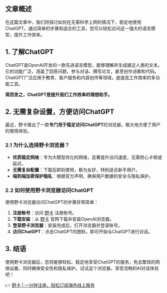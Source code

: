 ## 文章概述

在这篇文章中，我们将探讨如何在无需科学上网的情况下，稳定地使用ChatGPT。通过简单的步骤和适合的工具，您可以轻松访问这一强大的语言模型，提升工作效率。

## 1. 了解ChatGPT

ChatGPT是OpenAI开发的一款先进语言模型，能够理解并生成接近人类的文本。它的功能广泛，涵盖了回答问题、参与对话、撰写论文，甚至创作诗歌和代码。ChatGPT广泛应用于教育、客户服务和内容创作等领域，是提高工作效率的多功能工具。

**简而言之，ChatGPT是提升我们工作效率的理想助手。**

## 2. 无需复杂设置，方便访问ChatGPT

最近，野卡推出了一款**专门用于稳定访问ChatGPT**的浏览器，极大地方便了用户的使用体验。

### 2.1 为什么选择野卡浏览器？

- **优质稳定网络**：专为大模型优化的网络，显著提升访问速度，无需担心卡顿或延迟。
- **无需复杂配置**：下载后即刻使用，极为友好，特别适合新手用户。
- **端到端加密保护隐私**：根据官方声明，确保用户数据的安全与隐私保护。

### 2.2 如何使用野卡浏览器访问ChatGPT

使用野卡浏览器访问ChatGPT的步骤非常简单：

1. **注册账号**：访问 [野卡](https://bit.ly/bewildcard) 注册账号。
2. **下载安装**：从 [野卡](https://bit.ly/bewildcard) 官网下载并安装OpenAI浏览器。
3. **登录野卡浏览器**：安装完成后，打开浏览器并登录账号。
4. **访问ChatGPT**：点击ChatGPT的图标，即可开始与ChatGPT进行对话。

## 3. 结语

使用野卡浏览器后，您将能够轻松、稳定地享受ChatGPT的服务，免去繁琐的网络设置，同时确保安全性和隐私保护。试试这个浏览器，享受流畅的AI对话体验吧！

👉 [野卡 | 一分钟注册，轻松订阅海外线上服务](https://bit.ly/bewildcard)
